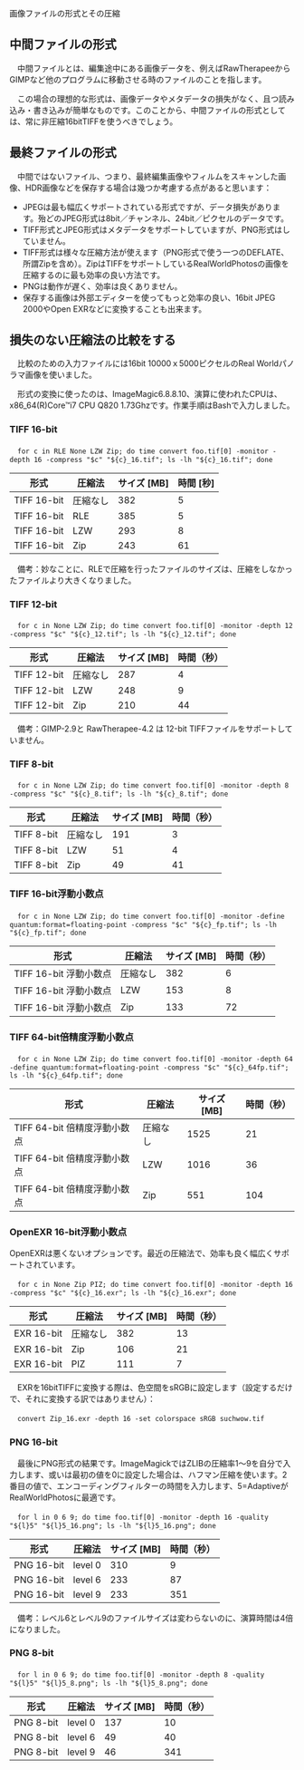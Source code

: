 <div class="pagetitle">

画像ファイルの形式とその圧縮

</div>

## 中間ファイルの形式

　中間ファイルとは、編集途中にある画像データを、例えばRawTherapeeからGIMPなど他のプログラムに移動させる時のファイルのことを指します。

　この場合の理想的な形式は、画像データやメタデータの損失がなく、且つ読み込み・書き込みが簡単なものです。このことから、中間ファイルの形式としては、常に非圧縮16bitTIFFを使うべきでしょう。

## 最終ファイルの形式

　中間ではないファイル、つまり、最終編集画像やフィルムをスキャンした画像、HDR画像などを保存する場合は幾つか考慮する点があると思います：

- JPEGは最も幅広くサポートされている形式ですが、データ損失があります。殆どのJPEG形式は8bit／チャンネル、24bit／ピクセルのデータです。
- TIFF形式とJPEG形式はメタデータをサポートしていますが、PNG形式はしていません。
- TIFF形式は様々な圧縮方法が使えます（PNG形式で使う一つのDEFLATE、所謂Zipを含め）。ZipはTIFFをサポートしているRealWorldPhotosの画像を圧縮するのに最も効率の良い方法です。
- PNGは動作が遅く、効率は良くありません。
- 保存する画像は外部エディターを使ってもっと効率の良い、16bit JPEG
  2000やOpen EXRなどに変換することも出来ます。

## 損失のない圧縮法の比較をする

　比較のための入力ファイルには16bit 10000ｘ5000ピクセルのReal
Worldパノラマ画像を使いました。

　形式の変換に使ったのは、ImageMagic6.8.8.10、演算に使われたCPUは、x86_64(R)Core™i7
CPU Q820 1.73Ghzです。作業手順はBashで入力しました。

### TIFF 16-bit

　`for c in RLE None LZW Zip; do time convert foo.tif[0] -monitor -depth 16 -compress "$c" "${c}_16.tif"; ls -lh "${c}_16.tif"; done`

| 形式        | 圧縮法   | サイズ \[MB\] | 時間 \[秒\] |
|-------------|----------|---------------|-------------|
| TIFF 16-bit | 圧縮なし | 382           | 5           |
| TIFF 16-bit | RLE      | 385           | 5           |
| TIFF 16-bit | LZW      | 293           | 8           |
| TIFF 16-bit | Zip      | 243           | 61          |

　備考：妙なことに、RLEで圧縮を行ったファイルのサイズは、圧縮をしなかったファイルより大きくなりました。

### TIFF 12-bit

　`for c in None LZW Zip; do time convert foo.tif[0] -monitor -depth 12 -compress "$c" "${c}_12.tif"; ls -lh "${c}_12.tif"; done`

| 形式        | 圧縮法   | サイズ \[MB\] | 時間（秒） |
|-------------|----------|---------------|------------|
| TIFF 12-bit | 圧縮なし | 287           | 4          |
| TIFF 12-bit | LZW      | 248           | 9          |
| TIFF 12-bit | Zip      | 210           | 44         |

　備考：GIMP-2.9と RawTherapee-4.2 は 12-bit
TIFFファイルをサポートしていません。

### TIFF 8-bit

　`for c in None LZW Zip; do time convert foo.tif[0] -monitor -depth 8 -compress "$c" "${c}_8.tif"; ls -lh "${c}_8.tif"; done`

| 形式       | 圧縮法   | サイズ \[MB\] | 時間（秒） |
|------------|----------|---------------|------------|
| TIFF 8-bit | 圧縮なし | 191           | 3          |
| TIFF 8-bit | LZW      | 51            | 4          |
| TIFF 8-bit | Zip      | 49            | 41         |

### TIFF 16-bit浮動小数点

　`for c in None LZW Zip; do time convert foo.tif[0] -monitor -define quantum:format=floating-point -compress "$c" "${c}_fp.tif"; ls -lh "${c}_fp.tif"; done`

| 形式                   | 圧縮法   | サイズ \[MB\] | 時間（秒） |
|------------------------|----------|---------------|------------|
| TIFF 16-bit 浮動小数点 | 圧縮なし | 382           | 6          |
| TIFF 16-bit 浮動小数点 | LZW      | 153           | 8          |
| TIFF 16-bit 浮動小数点 | Zip      | 133           | 72         |

### TIFF 64-bit倍精度浮動小数点

　`for c in None LZW Zip; do time convert foo.tif[0] -monitor -depth 64 -define quantum:format=floating-point -compress "$c" "${c}_64fp.tif"; ls -lh "${c}_64fp.tif"; done`

| 形式                         | 圧縮法   | サイズ \[MB\] | 時間（秒） |
|------------------------------|----------|---------------|------------|
| TIFF 64-bit 倍精度浮動小数点 | 圧縮なし | 1525          | 21         |
| TIFF 64-bit 倍精度浮動小数点 | LZW      | 1016          | 36         |
| TIFF 64-bit 倍精度浮動小数点 | Zip      | 551           | 104        |

### OpenEXR 16-bit浮動小数点

OpenEXRは悪くないオプションです。最近の圧縮法で、効率も良く幅広くサポートされています。

　`for c in None Zip PIZ; do time convert foo.tif[0] -monitor -depth 16 -compress "$c" "${c}_16.exr"; ls -lh "${c}_16.exr"; done`

| 形式       | 圧縮法   | サイズ \[MB\] | 時間（秒） |
|------------|----------|---------------|------------|
| EXR 16-bit | 圧縮なし | 382           | 13         |
| EXR 16-bit | Zip      | 106           | 21         |
| EXR 16-bit | PIZ      | 111           | 7          |

　EXRを16bitTIFFに変換する際は、色空間をsRGBに設定します（設定するだけで、それに変換する訳ではありません）：

　`convert Zip_16.exr -depth 16 -set colorspace sRGB suchwow.tif`

### PNG 16-bit

　最後にPNG形式の結果です。ImageMagickではZLIBの圧縮率1～9を自分で入力します、或いは最初の値を0に設定した場合は、ハフマン圧縮を使います。2番目の値で、エンコーディングフィルターの時間を入力します、5=AdaptiveがRealWorldPhotosに最適です。

　`for l in 0 6 9; do time foo.tif[0] -monitor -depth 16 -quality "${l}5" "${l}5_16.png"; ls -lh "${l}5_16.png"; done`

| 形式       | 圧縮法  | サイズ \[MB\] | 時間（秒） |
|------------|---------|---------------|------------|
| PNG 16-bit | level 0 | 310           | 9          |
| PNG 16-bit | level 6 | 233           | 87         |
| PNG 16-bit | level 9 | 233           | 351        |

　備考：レベル6とレベル9のファイルサイズは変わらないのに、演算時間は4倍になりました。

### PNG 8-bit

　`for l in 0 6 9; do time foo.tif[0] -monitor -depth 8 -quality "${l}5" "${l}5_8.png"; ls -lh "${l}5_8.png"; done`

| 形式      | 圧縮法  | サイズ \[MB\] | 時間（秒） |
|-----------|---------|---------------|------------|
| PNG 8-bit | level 0 | 137           | 10         |
| PNG 8-bit | level 6 | 49            | 40         |
| PNG 8-bit | level 9 | 46            | 341        |
